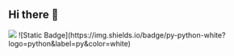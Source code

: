 ## Hi there 👋
<img src="https://github.com/ConstantineBitter/ConstantineBitter/blob/main/Kosmos_54.gif">
![Static Badge](https://img.shields.io/badge/py-python-white?logo=python&label=py&color=white)

